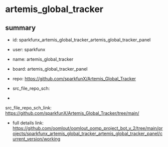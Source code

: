 # artemis_global_tracker
 
## summary 
* id: sparkfunx_artemis_global_tracker_artemis_global_tracker_panel
* user: sparkfunx
* name: artemis_global_tracker
* board: artemis_global_tracker_panel
* repo: https://github.com/sparkfunX/Artemis_Global_Tracker



* src_file_repo_sch: 
*
 src_file_repo_sch_link: https://github.com/sparkfunX/Artemis_Global_Tracker/tree/main/
* full details link: https://github.com/oomlout/oomlout_oomp_project_bot_v_2/tree/main/projects/sparkfunx_artemis_global_tracker_artemis_global_tracker_panel/current_version/working  






